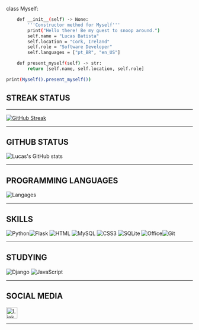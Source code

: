 class Myself:
```bash
    def __init__(self) -> None:
        '''Constructor method for Myself''' 
        print("Hello there! Be my guest to snoop around.")
        self.name = "Lucas Batista"
        self.location = "Cork, Ireland"
        self.role = "Software Developer"
        self.languages = ["pt_BR", "en_US"]

    def present_myself(self) -> str:
        return [self.name, self.location, self.role]

print(Myself().present_myself())
```
## STREAK STATUS
______________________________________________________________________________________________________________________________________________________________________
[![GitHub Streak](https://streak-stats.demolab.com/?user=BLUCASS&theme=radical&fire=yellow)](https://git.io/streak-stats)

______________________________________________________________________________________________________________________________________________________________________

## GITHUB STATUS
![Lucas's GitHub stats](https://github-readme-stats.vercel.app/api?username=BLUCASS&theme=radical&show_icons=true&hide=stars)
______________________________________________________________________________________________________________________________________________________________________

## PROGRAMMING LANGUAGES
![Langages](https://github-readme-stats.vercel.app/api/top-langs/?username=BLUCASS&theme=radical)
______________________________________________________________________________________________________________________________________________________________________

## SKILLS
![Python](https://img.shields.io/badge/Python-FFD43B?style=for-the-badge&logo=python&logoColor=blue)![Flask](https://img.shields.io/badge/Flask-000000?style=for-the-badge&logo=flask&logoColor=white) ![HTML](https://img.shields.io/badge/HTML5-E34F26?style=for-the-badge&logo=html5&logoColor=white) ![MySQL](https://img.shields.io/badge/MySQL-005C84?style=for-the-badge&logo=mysql&logoColor=white) ![CSS3](https://img.shields.io/badge/CSS3-1572B6?style=for-the-badge&logo=css3&logoColor=white) ![SQLite](https://img.shields.io/badge/SQLite-07405E?style=for-the-badge&logo=sqlite&logoColor=white) ![Office](https://img.shields.io/badge/Microsoft_Office-D83B01?style=for-the-badge&logo=microsoft-office&logoColor=white)![Git](https://img.shields.io/badge/Git-E34F26?style=for-the-badge&logo=git&logoColor=white)
______________________________________________________________________________________________________________________________________________________________________

## STUDYING
![Django](https://img.shields.io/badge/Django-092E20?style=for-the-badge&logo=django&logoColor=green) ![JavaScript](https://img.shields.io/badge/JavaScript-323330?style=for-the-badge&logo=javascript&logoColor=F7DF1E)
______________________________________________________________________________________________________________________________________________________________________

## SOCIAL MEDIA
[<img src='https://img.shields.io/badge/LinkedIn-0077B5?style=for-the-badge&logo=linkedin&logoColor=white' alt='LinkedIn' height='30'>](https://www.linkedin.com/in/lucas-batista-pilantil/)
______________________________________________________________________________________________________________________________________________________________________
